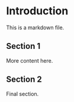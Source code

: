 # Introduction
This is a markdown file.

## Section 1
More content here.

## Section 2
Final section.